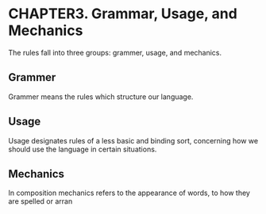 # CHAPTER3. Grammar, Usage, and Mechanics



The rules fall into three groups: grammer, usage, and mechanics.

## Grammer

Grammer means the rules which structure our language.

## Usage

Usage designates rules of a less basic and binding sort, concerning how we should use the language in certain situations. 

## Mechanics

In composition mechanics refers to the appearance of words, to how they are spelled or arran